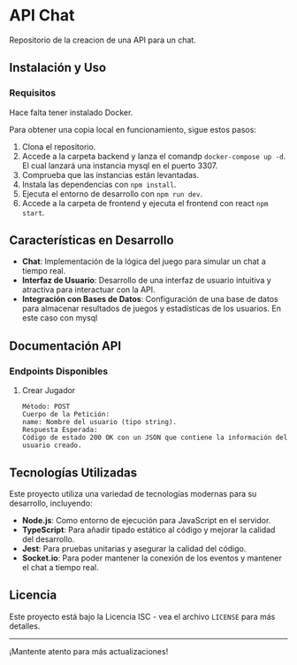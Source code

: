 # API Chat

Repositorio de la creacion de una API para un chat.

## Instalación y Uso

### Requisitos

Hace falta tener instalado Docker.

Para obtener una copia local en funcionamiento, sigue estos pasos:

1. Clona el repositorio.
2. Accede a la carpeta backend y lanza el comandp `docker-compose up -d`. El cual lanzará una instancia mysql en el puerto 3307.
3. Comprueba que las instancias están levantadas.
4. Instala las dependencias con `npm install`.
5. Ejecuta el entorno de desarrollo con `npm run dev`.
6. Accede a la carpeta de frontend y ejecuta el frontend con react `npm start`.

## Características en Desarrollo

- **Chat**: Implementación de la lógica del juego para simular un chat a tiempo real.
- **Interfaz de Usuario**: Desarrollo de una interfaz de usuario intuitiva y atractiva para interactuar con la API.
- **Integración con Bases de Datos**: Configuración de una base de datos para almacenar resultados de juegos y estadísticas de los usuarios. En este caso con mysql

## Documentación API

### Endpoints Disponibles

1. Crear Jugador

   ```URL: /users
   Método: POST
   Cuerpo de la Petición:
   name: Nombre del usuario (tipo string).
   Respuesta Esperada:
   Código de estado 200 OK con un JSON que contiene la información del usuario creado.

## Tecnologías Utilizadas

Este proyecto utiliza una variedad de tecnologías modernas para su desarrollo, incluyendo:

- **Node.js**: Como entorno de ejecución para JavaScript en el servidor.
- **TypeScript**: Para añadir tipado estático al código y mejorar la calidad del desarrollo.
- **Jest**: Para pruebas unitarias y asegurar la calidad del código.
- **Socket.io**: Para poder mantener la conexión de los eventos y mantener el chat a tiempo real.


## Licencia

Este proyecto está bajo la Licencia ISC - vea el archivo `LICENSE` para más detalles.

---

¡Mantente atento para más actualizaciones!
